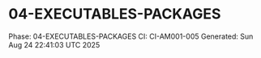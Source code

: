 # 04-EXECUTABLES-PACKAGES
Phase: 04-EXECUTABLES-PACKAGES
CI: CI-AM001-005
Generated: Sun Aug 24 22:41:03 UTC 2025
